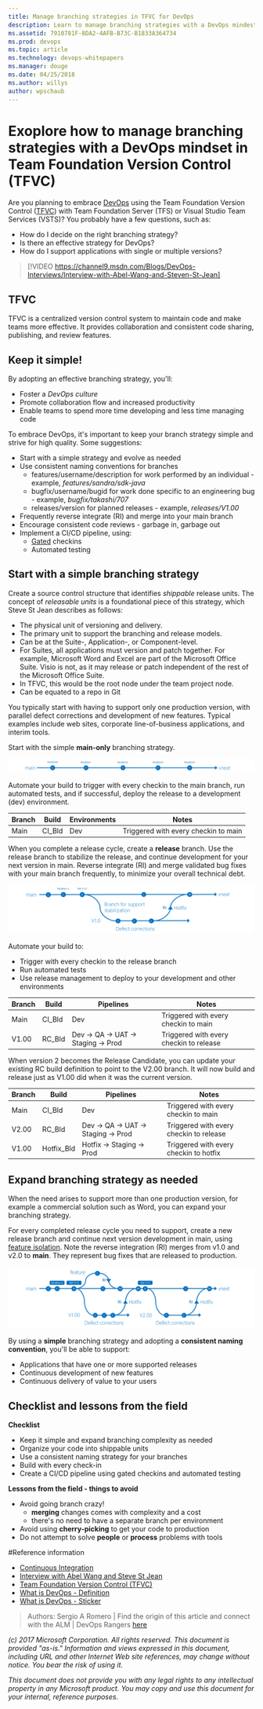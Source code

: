 ```yaml
---
title: Manage branching strategies in TFVC for DevOps
description: Learn to manage branching strategies with a DevOps mindest in Team Foundation Version Control (TFVC)
ms.assetid: 7910781F-8DA2-4AFB-B73C-B1833A364734
ms.prod: devops
ms.topic: article
ms.technology: devops-whitepapers
ms.manager: douge
ms.date: 04/25/2018
ms.author: willys
author: wpschaub
---
```


# Exoplore how to manage branching strategies with a DevOps mindset in Team Foundation Version Control (TFVC)

Are you planning to embrace [DevOps](http://donovanbrown.com/post/what-is-devops) using the Team Foundation Version Control ([TFVC](/vsts/tfvc/index)) with Team Foundation Server (TFS) or Visual Studio Team Services (VSTS)? You probably have a few questions, such as:

- How do I decide on the right branching strategy? 
- Is there an effective strategy for DevOps?
- How do I support applications with single or multiple versions?

> [!VIDEO https://channel9.msdn.com/Blogs/DevOps-Interviews/Interview-with-Abel-Wang-and-Steven-St-Jean]

## TFVC

TFVC is a centralized version control system to maintain code and make teams more effective. It provides collaboration and consistent code sharing, publishing, and review features. 

## Keep it simple!

By adopting an effective branching strategy, you'll:
- Foster a *DevOps culture*
- Promote collaboration flow and increased productivity
- Enable teams to spend more time developing and less time managing code

To embrace DevOps, it's important to keep your branch strategy simple and strive for high quality. Some suggestions:

- Start with a simple strategy and evolve as needed
- Use consistent naming conventions for branches
	- features/username/description for work performed by an individual - example, *features/sandra/sdk-java*
	- bugfix/username/bugid for work done specific to an engineering bug - example, *bugfix/takashi/707*
	- releases/version for planned releases - example, *releases/V1.00*
- Frequently reverse integrate (RI) and merge into your main branch
- Encourage consistent code reviews - garbage in, garbage out
- Implement a CI/CD pipeline, using:
	- [Gated](/vsts/tfvc/check-folder-controlled-by-gated-check-build-process) checkins
	- Automated testing

## Start with a simple branching strategy

Create a source control structure that identifies *shippable* release units. The concept of *releasable units* is a foundational piece of this strategy, which Steve St Jean describes as follows:
- The physical unit of versioning and delivery.
- The primary unit to support the branching and release models.
- Can be at the Suite-, Application-, or Component-level.
- For Suites, all applications must version and patch together. For example, Microsoft Word and Excel are part of the Microsoft Office Suite. Visio is not, as it may release or patch independent of the rest of the Microsoft Office Suite.
- In TFVC, this would be the root node under the team project node.
- Can be equated to a repo in Git

You typically start with having to support only one production version, with parallel defect corrections and development of new features. Typical examples include web sites, corporate line-of-business applications, and interim tools.

Start with the simple **main-only** branching strategy.

![initial branch diagram](_img/effective-tfvc-branching-strategies-for-devops/effective-tfvc-branching-strategies-for-devops-initial.png)

Automate your build to trigger with every checkin to the main branch, run automated tests, and if successful, deploy the release to a development (dev) environment.

|Branch|Build|Environments|Notes|
|------|-----|---------|-----|
|Main|CI_Bld|Dev|Triggered with every checkin to main|

When you complete a release cycle, create a **release** branch. Use the release branch to stabilize the release, and continue development for your next version in main. Reverse integrate (RI) and merge validated bug fixes with your main branch frequently, to minimize your overall technical debt.

![Version 1.0 is released](_img/effective-tfvc-branching-strategies-for-devops/effective-tfvc-branching-strategies-for-devops-vnext.png)

Automate your build to:
- Trigger with every checkin to the release branch 
- Run automated tests
- Use release management to deploy to your development and other environments

|Branch|Build|Pipelines|Notes|
|------|-----|---------|-----|
|Main|CI_Bld|Dev|Triggered with every checkin to main|
|V1.00|RC_Bld|Dev -> QA -> UAT -> Staging -> Prod|Triggered with every checkin to release|

When version 2 becomes the Release Candidate, you can update your existing RC build definition to point to the V2.00 branch. It will now build and release just as V1.00 did when it was the current version.

|Branch|Build|Pipelines|Notes|
|------|-----|---------|-----|
|Main|CI_Bld|Dev|Triggered with every checkin to main|
|V2.00|RC_Bld|Dev -> QA -> UAT -> Staging -> Prod|Triggered with every checkin to release|
|V1.00|Hotfix_Bld|Hotfix -> Staging -> Prod|Triggered with every checkin to hotfix|

## Expand branching strategy as needed

When the need arises to support more than one production version, for example a commercial solution such as Word, you can expand your branching strategy. 

For every completed release cycle you need to support, create a new release branch and continue next version development in main, using [feature isolation](./effective-feature-isolation-on-tfvc.md). Note the reverse integration (RI) merges from v1.0 and v2.0 to **main**. They represent bug fixes that are released to production.

![Version 2.0 is released](_img/effective-tfvc-branching-strategies-for-devops/effective-tfvc-branching-strategies-for-devops-complex.png)

By using a **simple** branching strategy and adopting a **consistent naming convention**, you'll be able to support:
- Applications that have one or more supported releases
- Continuous development of new features
- Continuous delivery of value to your users

## Checklist and lessons from the field

**Checklist**

- Keep it simple and expand branching complexity as needed
- Organize your code into shippable units
- Use a consistent naming strategy for your branches
- Build with every check-in
- Create a CI/CD pipeline using gated checkins and automated testing

**Lessons from the field - things to avoid**

- Avoid going branch crazy!
	- **merging** changes comes with complexity and a cost
	- there's no need to have a separate branch per environment
- Avoid using **cherry-picking** to get your code to production
- Do not attempt to solve **people** or **process** problems with tools

#Reference information
- [Continuous Integration](https://www.visualstudio.com/learn/what-is-continuous-integration/)
- [Interview with Abel Wang and Steve St Jean](https://channel9.msdn.com/Blogs/DevOps-Interviews/Interview-with-Abel-Wang-and-Steven-St-Jean)
- [Team Foundation Version Control (TFVC)](../tfvc/overview.md)
- [What is DevOps - Definition](http://donovanbrown.com/post/what-is-devops)
- [What is DevOps - Sticker](https://www.stickermule.com/marketplace/9107-devops-donovan-brown)

> Authors: Sergio A Romero | Find the origin of this article and connect with the ALM | DevOps Rangers [here](https://github.com/ALM-Rangers/Guidance/blob/master/README.md)
 
*(c) 2017 Microsoft Corporation. All rights reserved. This document is
provided "as-is." Information and views expressed in this document,
including URL and other Internet Web site references, may change without
notice. You bear the risk of using it.*

*This document does not provide you with any legal rights to any
intellectual property in any Microsoft product. You may copy and use
this document for your internal, reference purposes.*
